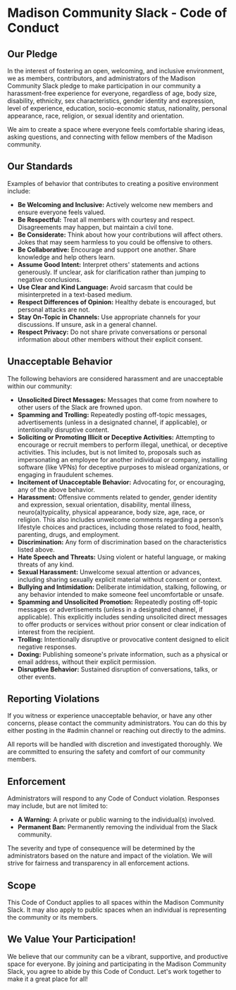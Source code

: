 # Madison Community Slack - Code of Conduct

## Our Pledge

In the interest of fostering an open, welcoming, and inclusive environment, we as members, contributors, and administrators of the Madison Community Slack pledge to make participation in our community a harassment-free experience for everyone, regardless of age, body size, disability, ethnicity, sex characteristics, gender identity and expression, level of experience, education, socio-economic status, nationality, personal appearance, race, religion, or sexual identity and orientation.

We aim to create a space where everyone feels comfortable sharing ideas, asking questions, and connecting with fellow members of the Madison community.

## Our Standards

Examples of behavior that contributes to creating a positive environment include:

* **Be Welcoming and Inclusive:** Actively welcome new members and ensure everyone feels valued.
* **Be Respectful:** Treat all members with courtesy and respect. Disagreements may happen, but maintain a civil tone.
* **Be Considerate:** Think about how your contributions will affect others. Jokes that may seem harmless to you could be offensive to others.
* **Be Collaborative:** Encourage and support one another. Share knowledge and help others learn.
* **Assume Good Intent:** Interpret others' statements and actions generously. If unclear, ask for clarification rather than jumping to negative conclusions.
* **Use Clear and Kind Language:** Avoid sarcasm that could be misinterpreted in a text-based medium.
* **Respect Differences of Opinion:** Healthy debate is encouraged, but personal attacks are not.
* **Stay On-Topic in Channels:** Use appropriate channels for your discussions. If unsure, ask in a general channel.
* **Respect Privacy:** Do not share private conversations or personal information about other members without their explicit consent.

## Unacceptable Behavior

The following behaviors are considered harassment and are unacceptable within our community:

* **Unsolicited Direct Messages:** Messages that come from nowhere to other users of the Slack are frowned upon.
* **Spamming and Trolling:** Repeatedly posting off-topic messages, advertisements (unless in a designated channel, if applicable), or intentionally disruptive content.
* **Soliciting or Promoting Illicit or Deceptive Activities:** Attempting to encourage or recruit members to perform illegal, unethical, or deceptive activities. This includes, but is not limited to, proposals such as impersonating an employee for another individual or company, installing software (like VPNs) for deceptive purposes to mislead organizations, or engaging in fraudulent schemes.
* **Incitement of Unacceptable Behavior:** Advocating for, or encouraging, any of the above behavior.
* **Harassment:** Offensive comments related to gender, gender identity and expression, sexual orientation, disability, mental illness, neuro(a)typicality, physical appearance, body size, age, race, or religion. This also includes unwelcome comments regarding a person’s lifestyle choices and practices, including those related to food, health, parenting, drugs, and employment.
* **Discrimination:** Any form of discrimination based on the characteristics listed above.
* **Hate Speech and Threats:** Using violent or hateful language, or making threats of any kind.
* **Sexual Harassment:** Unwelcome sexual attention or advances, including sharing sexually explicit material without consent or context.
* **Bullying and Intimidation:** Deliberate intimidation, stalking, following, or any behavior intended to make someone feel uncomfortable or unsafe.
* **Spamming and Unsolicited Promotion:** Repeatedly posting off-topic messages or advertisements (unless in a designated channel, if applicable). This explicitly includes sending unsolicited direct messages to offer products or services without prior consent or clear indication of interest from the recipient.
* **Trolling:** Intentionally disruptive or provocative content designed to elicit negative responses.
* **Doxing:** Publishing someone's private information, such as a physical or email address, without their explicit permission.
* **Disruptive Behavior:** Sustained disruption of conversations, talks, or other events.

## Reporting Violations

If you witness or experience unacceptable behavior, or have any other concerns, please contact the community administrators. You can do this by either posting in the #admin channel or reaching out directly to the admins.

All reports will be handled with discretion and investigated thoroughly. We are committed to ensuring the safety and comfort of our community members.

## Enforcement

Administrators will respond to any Code of Conduct violation. Responses may include, but are not limited to:

* **A Warning:** A private or public warning to the individual(s) involved.
* **Permanent Ban:** Permanently removing the individual from the Slack community.

The severity and type of consequence will be determined by the administrators based on the nature and impact of the violation. We will strive for fairness and transparency in all enforcement actions.

## Scope

This Code of Conduct applies to all spaces within the Madison Community Slack. It may also apply to public spaces when an individual is representing the community or its members.

## We Value Your Participation!

We believe that our community can be a vibrant, supportive, and productive space for everyone. By joining and participating in the Madison Community Slack, you agree to abide by this Code of Conduct. Let's work together to make it a great place for all!
